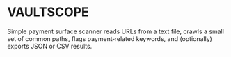 # VAULTSCOPE
Simple payment surface scanner reads URLs from a text file, crawls a small set of common paths, flags payment‑related keywords, and (optionally) exports JSON or CSV results.
